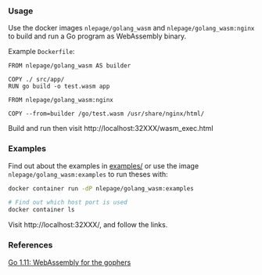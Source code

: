 ### Usage

Use the docker images `nlepage/golang_wasm` and `nlepage/golang_wasm:nginx` to build and run a Go program as WebAssembly binary.

Example `Dockerfile`:
```
FROM nlepage/golang_wasm AS builder

COPY ./ src/app/
RUN go build -o test.wasm app

FROM nlepage/golang_wasm:nginx

COPY --from=builder /go/test.wasm /usr/share/nginx/html/
```

Build and run then visit http://localhost:32XXX/wasm_exec.html

### Examples

Find out about the examples in [examples/](https://github.com/nlepage/golang-wasm/tree/master/examples) or use the image `nlepage/golang_wasm:examples` to run theses with:

```sh
docker container run -dP nlepage/golang_wasm:examples

# Find out which host port is used
docker container ls
```

Visit http://localhost:32XXX/, and follow the links.

### References

[Go 1.11: WebAssembly for the gophers](https://medium.zenika.com/go-1-11-webassembly-for-the-gophers-ae4bb8b1ee03)
